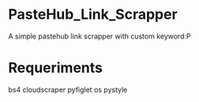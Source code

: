 # PasteHub_Link_Scrapper
A simple pastehub link scrapper with custom keyword:P

# Requeriments

bs4
cloudscraper
pyfiglet
os
pystyle
